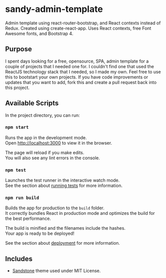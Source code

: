 # sandy-admin-template
Admin template using react-router-bootstrap, and React contexts instead of Redux. Created using create-react-app. Uses React contexts, free Font Awesome fonts, and Bootstrap 4.

## Purpose
I spent days looking for a free, opensource, SPA, admin template for a couple of projects that I needed one for. I couldn't find one that used the ReactJS technology stack that I needed, so I made my own. Feel free to use this to bootstart your own projects. If you have code improvements or updates that you want to add, fork this and create a pull request back into this project.

## Available Scripts

In the project directory, you can run:

### `npm start`

Runs the app in the development mode.<br />
Open [http://localhost:3000](http://localhost:3000) to view it in the browser.

The page will reload if you make edits.<br />
You will also see any lint errors in the console.

### `npm test`

Launches the test runner in the interactive watch mode.<br />
See the section about [running tests](https://facebook.github.io/create-react-app/docs/running-tests) for more information.

### `npm run build`

Builds the app for production to the `build` folder.<br />
It correctly bundles React in production mode and optimizes the build for the best performance.

The build is minified and the filenames include the hashes.<br />
Your app is ready to be deployed!

See the section about [deployment](https://facebook.github.io/create-react-app/docs/deployment) for more information.

## Includes

* [Sandstone](https://bootswatch.com/) theme used under MIT License.

